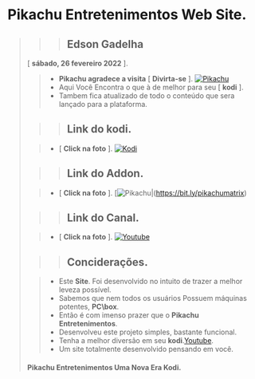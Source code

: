 # **Pikachu Entretenimentos Web Site**.
>
>>> ## **Edson Gadelha**
>    [ **sábado, 26 fevereiro 2022** ].
>
>> - **Pikachu agradece a visita** [ **Divirta-se** ].
>>  [![Pikachu](https://i.imgur.com/WQNErVg.jpg)](https://edsonpikachu.github.io/PikachuEntretenimentos/)
>> - Aqui Você Encontra o que à de melhor para seu [ **kodi** ].
>> - Tambem fica atualizado de todo o conteúdo que sera lançado para a plataforma.
>
>>> ## **Link do kodi**.
>
>> - [ **Click na foto** ].
>>  [![Kodi](https://pod.inrupt.com/pikachu12/public/AddonPikachu/Imagens/kodi01.png)](https://kodi.tv/)
>
>>> ## **Link do Addon**.
>
>> - [ **Click na foto** ].
>>  [![Pikachu](https://pod.inrupt.com/pikachu12/public/AddonPikachu/Imagens/kodi01.png)|(https://bit.ly/pikachumatrix)
>
>>> ## **Link do Canal**.
>
>> - [ **Click na foto** ].
>>  [![Youtube](https://www.themoviedb.org/t/p/original/gpWAdT0RiWfFc7g739BOv7AxcGK.jpg)](https://bit.ly/pikatube)
>
>>> ## **Conciderações**.
>
>> - Este **Site**. Foi desenvolvido no intuito de trazer a melhor leveza possível.
>> - Sabemos que nem todos os usuários Possuem máquinas potentes, **PC\box**.
>> - Então é com imenso prazer que o **Pikachu Entretenimentos**.
>> - Desenvolveu este projeto simples, bastante funcional.
>> - Tenha a melhor diversão em seu **kodi**.[Youtube](https://bit.ly/pikatube).
>> - Um site totalmente desenvolvido pensando em você.
>   #### **Pikachu Entretenimentos** Uma Nova Era **Kodi**.
>   
